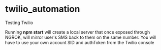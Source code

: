 # twilio_automation
Testing Twilio

Running **npm start** will create a local server that once exposed through NGROK, will mirror user's SMS back to them on the same number.
You will have to use your own account SID and authToken from the Twilio console
